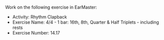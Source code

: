 Work on the following exercise in EarMaster:
- Activity: Rhythm Clapback
- Exercise Name: 4/4 - 1 bar: 16th, 8th, Quarter & Half Triplets - including rests
- Exercise Number: 14.17
